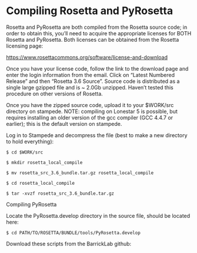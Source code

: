 # Compiling Rosetta and PyRosetta

Rosetta and PyRosetta are both compiled from the Rosetta source code; in order to obtain this, you’ll need to acquire the appropriate licenses for BOTH Rosetta and PyRosetta.  Both licenses can be obtained from the Rosetta licensing page:

https://www.rosettacommons.org/software/license-and-download

Once you have your license code, follow the link to the download page and enter the login information from the email.  Click on “Latest Numbered Release” and then “Rosetta 3.6 Source”.  Source code is distributed as a single large gzipped file and is ~ 2.0Gb unzipped.  Haven’t tested this procedure on other versions of Rosetta.

Once you have the zipped source code, upload it to your $WORK/src directory on stampede.  NOTE: compiling on Lonestar 5 is possible, but requires installing an older version of the gcc compiler (GCC 4.4.7 or earlier); this is the default version on stampede.

Log in to Stampede and decompress the file (best to make a new directory to hold everything):

`$ cd $WORK/src`

`$ mkdir rosetta_local_compile`

`$ mv rosetta_src_3.6_bundle.tar.gz rosetta_local_compile`

`$ cd rosetta_local_compile`

`$ tar -xvzf rosetta_src_3.6_bundle.tar.gz`

Compiling PyRosetta

Locate the PyRosetta.develop directory in the source file, should be located here:

`$ cd PATH/TO/ROSETTA/BUNDLE/tools/PyRosetta.develop`

Download these scripts from the BarrickLab github:

